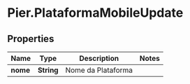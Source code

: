 # Pier.PlataformaMobileUpdate

## Properties
Name | Type | Description | Notes
------------ | ------------- | ------------- | -------------
**nome** | **String** | Nome da Plataforma | 


